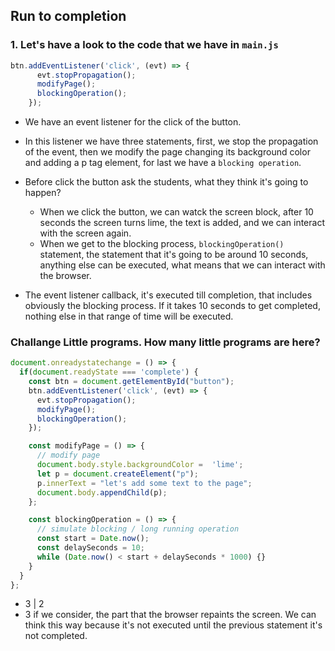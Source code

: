 ## Run to completion

### 1. Let's have a look to the code that we have in `main.js`

```javascript
btn.addEventListener('click', (evt) => {
      evt.stopPropagation();
      modifyPage();
      blockingOperation();
    });
```
* We have an event listener for the click of the button.

* In this listener we have three statements, first, we stop the propagation of the event, then we modify the page changing its background color and adding a p tag element, for last we have a `blocking operation`.

* Before click the button ask the students, what they think it's going to happen?
    * When we click the button, we can watck the screen block, after 10 seconds the screen turns lime, the text is added, and we can interact with the screen again. 
    * When we get to the blocking process, `blockingOperation()` statement, the statement that it's going to be around 10 seconds, anything else can be executed, what means that we can interact with the browser.

* The event listener callback, it's executed till completion, that includes obviously the blocking process. If it takes 10 seconds to get completed, nothing else in that range of time will be executed.

### Challange Little programs. How many little programs are here?

```javascript
document.onreadystatechange = () => {
  if(document.readyState === 'complete') {
    const btn = document.getElementById("button");
    btn.addEventListener('click', (evt) => {
      evt.stopPropagation();
      modifyPage();
      blockingOperation();
    });

    const modifyPage = () => {
      // modify page
      document.body.style.backgroundColor =  'lime';
      let p = document.createElement("p");
      p.innerText = "let's add some text to the page";
      document.body.appendChild(p);
    };

    const blockingOperation = () => {
      // simulate blocking / long running operation
      const start = Date.now();
      const delaySeconds = 10;
      while (Date.now() < start + delaySeconds * 1000) {}
    }
  }
};
```
* 3 | 2
* 3 if we consider, the part that the browser repaints the screen. We can think this way because it's not executed until the previous statement it's not completed.
